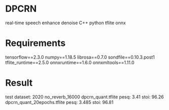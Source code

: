 # DPCRN
real-time speech enhance denoise C++ python tflite onnx

# Requirements
tensorflow==2.3.0
numpy==1.18.5
librosa==0.7.0
sondfile==0.10.3.post1
tflite_runtime==2.5.0
onnxruntime==1.6.0
onnxmltools==1.11.0

# Result

test dataset: 2020 no_reverb_16000
dpcrn_quant.tflite
    pesq: 3.41
    stoi: 96.26
dpcrn_quant_20epochs.tflite
    pesq: 3.485
    stoi: 96.81


